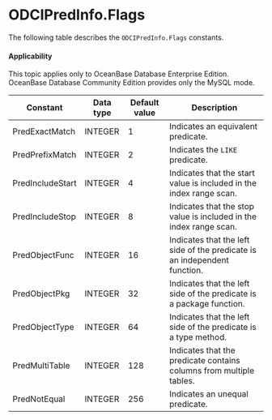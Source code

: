 ODCIPredInfo.Flags
=======================================

The following table describes the `ODCIPredInfo.Flags` constants.


  <main id="notice" >
    <h4>Applicability</h4>
    <p>This topic applies only to OceanBase Database Enterprise Edition. OceanBase Database Community Edition provides only the MySQL mode. </p>
  </main>


| Constant | Data type | Default value | Description |
|------------------|---------|-----|---------------|
| PredExactMatch | INTEGER | 1 | Indicates an equivalent predicate. |
| PredPrefixMatch | INTEGER | 2 | Indicates the `LIKE` predicate. |
| PredIncludeStart | INTEGER | 4 | Indicates that the start value is included in the index range scan. |
| PredIncludeStop | INTEGER | 8 | Indicates that the stop value is included in the index range scan. |
| PredObjectFunc | INTEGER | 16 | Indicates that the left side of the predicate is an independent function. |
| PredObjectPkg | INTEGER | 32 | Indicates that the left side of the predicate is a package function. |
| PredObjectType | INTEGER | 64 | Indicates that the left side of the predicate is a type method. |
| PredMultiTable | INTEGER | 128 | Indicates that the predicate contains columns from multiple tables. |
| PredNotEqual | INTEGER | 256 | Indicates an unequal predicate. |



